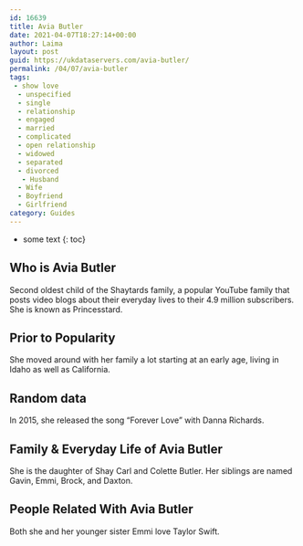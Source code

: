 ```yaml
---
id: 16639
title: Avia Butler
date: 2021-04-07T18:27:14+00:00
author: Laima
layout: post
guid: https://ukdataservers.com/avia-butler/
permalink: /04/07/avia-butler
tags:
 - show love
  - unspecified
  - single
  - relationship
  - engaged
  - married
  - complicated
  - open relationship
  - widowed
  - separated
  - divorced
   - Husband
  - Wife
  - Boyfriend
  - Girlfriend
category: Guides
---
```


* some text
{: toc}


## Who is Avia Butler
                  
                  
                  
Second oldest child of the Shaytards family, a popular YouTube family that posts video blogs about their everyday lives to their 4.9 million subscribers. She is known as Princesstard. 
                  
              
            
              
            
                
                
                
## Prior to Popularity
                  
                  
                  
She moved around with her family a lot starting at an early age, living in Idaho as well as California. 
                  
              
            
              
            
                
                
                
## Random data
                  
                  
                  
In 2015, she released the song &#8220;Forever Love&#8221; with Danna Richards. 
                  
              
            
              
            
                
                
                
## Family & Everyday Life of Avia Butler
                  
                  
                  
She is the daughter of Shay Carl and Colette Butler. Her siblings are named Gavin, Emmi, Brock, and Daxton. 
                  
              
            
              
            
                
                
                
## People Related With Avia Butler
                  
                  
                  
Both she and her younger sister Emmi love Taylor Swift.
                  
              
            
              
            
                
              
            
              
              
            
            
              
            
          
          
          